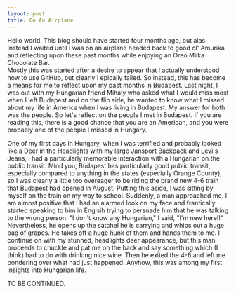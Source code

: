```yaml
---
layout: post
title: On An Airplane
---
```


Hello world.  This blog should have started four months ago, but alas.  Instead I waited until I was on an airplane headed back to good ol' Amurika and reflecting upon these past months while enjoying an Oreo Milka Chocolate Bar.  
Mostly this was started after a desire to appear that I actually understood how to use GitHub, but clearly I epically failed.  So instead, this has become a means for me to reflect upon my past months in Budapest.  Last night, I was out with my Hungarian friend Mihaly who asked what I would miss most when I left Budapest and on the flip side, he wanted to know what I missed about my life in America when I was living in Budapest.  My answer for both was the people.  So let's reflect on the people I met in Budapest.  If you are reading this, there is a good chance that you are an American, and you were probably one of the people I missed in Hungary.  

One of my first days in Hungary, when I was terrified and probably looked like a Deer in the Headlights with my large Jansport Backpack and Levi's Jeans, I had a particularly memorable interaction with a Hungarian on the public transit.  Mind you, Budapest has particularly good public transit, especially compared to anything in the states (especially Orange County), so I was clearly a little too overeager to be riding the brand new 4-6 train that Budapest had opened in August.  Putting this aside, I was sitting by myself on the train on my way to school.  Suddenly, a man approached me.  I am almost positive that I had an alarmed look on my face and frantically started speaking to him in Englsih trying to persuade him that he was talking to the wrong person.  "I don't know any Hungarian," I said, "I'm new here!!"  Nevertheless, he opens up the satchel he is carrying and whips out a huge bag of grapes.  He takes off a huge hunk of them and hands them to me.  I continue on with my stunned, headlights deer appearance, but this man proceeds to chuckle and pat me on the back and say something which (I think) had to do with drinking nice wine.  Then he exited the 4-6 and left me pondering over what had just happened.  Anyhow, this was among my first insights into Hungarian life.


TO BE CONTINUED.